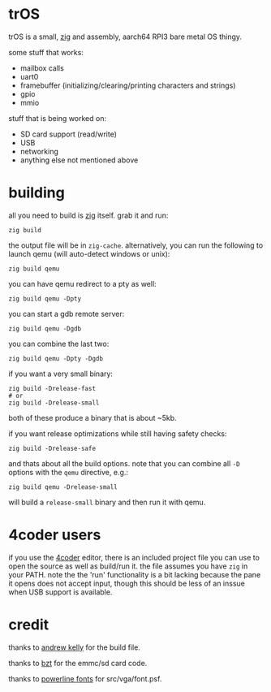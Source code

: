 # trOS
trOS is a small, [zig](https://ziglang.org) and assembly, aarch64 RPI3 bare metal OS thingy.

some stuff that works:
* mailbox calls
* uart0
* framebuffer (initializing/clearing/printing characters and strings)
* gpio
* mmio

stuff that is being worked on:
* SD card support (read/write)
* USB
* networking
* anything else not mentioned above

# building
all you need to build is [zig](https://ziglang.org) itself. grab it and run:

```
zig build
```

the output file will be in `zig-cache`. alternatively, you can run the following to
launch qemu (will auto-detect windows or unix):

```
zig build qemu
```

you can have qemu redirect to a pty as well:

```
zig build qemu -Dpty
```

you can start a gdb remote server:

```
zig build qemu -Dgdb
```

you can combine the last two:

```
zig build qemu -Dpty -Dgdb
```

if you want a very small binary:

```
zig build -Drelease-fast
# or
zig build -Drelease-small
```

both of these produce a binary that is about ~5kb.

if you want release optimizations while still having safety checks:

```
zig build -Drelease-safe
```

and thats about all the build options. note that you can combine all `-D` options
with the `qemu` directive, e.g.:

```
zig build qemu -Drelease-small
```

will build a `release-small` binary and then run it with qemu.

# 4coder users
if you use the [4coder](https://4coder.net) editor, there is an included project
file you can use to open the source as well as build/run it. the file assumes
you have `zig` in your PATH. note the the 'run' functionality is a bit lacking
because the pane it opens does not accept input, though this should be less of
an inssue when USB support is available.

# credit

thanks to [andrew kelly](https://github.com/andrewrk/clashos/) for the build file.

thanks to [bzt](https://github.com/bztsrc/raspi3-tutorial/0B_readsector) for the emmc/sd card code.

thanks to [powerline fonts](https://github.com/powerline/fonts/blob/master/Terminus/PSF/ter-powerline-v32b.psf.gz) for src/vga/font.psf.

